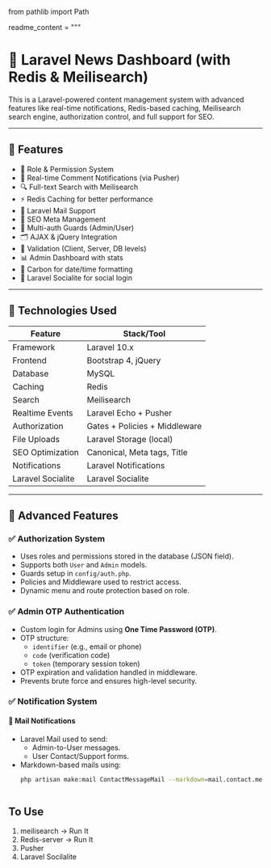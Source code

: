 from pathlib import Path

readme_content = """
# 📰 Laravel News Dashboard (with Redis & Meilisearch)

This is a Laravel-powered content management system with advanced features like real-time notifications, Redis-based caching, Meilisearch search engine, authorization control, and full support for SEO.

---

## 🚀 Features

- 🧠 Role & Permission System
- 💬 Real-time Comment Notifications (via Pusher)
- 🔍 Full-text Search with Meilisearch
- ⚡ Redis Caching for better performance
- 📧 Laravel Mail Support
- 📑 SEO Meta Management
- 🔐 Multi-auth Guards (Admin/User)
- 🗂️ AJAX & jQuery Integration
- 🧪 Validation (Client, Server, DB levels)
- 📊 Admin Dashboard with stats
- 📆 Carbon for date/time formatting
- 💬 Laravel Socialite for social login


---

## 🔧 Technologies Used

| Feature             | Stack/Tool                     |
|---------------------|--------------------------------|
| Framework           | Laravel 10.x                   |
| Frontend            | Bootstrap 4, jQuery            |
| Database            | MySQL                          |
| Caching             | Redis                          |
| Search              | Meilisearch                    |
| Realtime Events     | Laravel Echo + Pusher          |
| Authorization       | Gates + Policies + Middleware  |
| File Uploads        | Laravel Storage (local)        |
| SEO Optimization    | Canonical, Meta tags, Title    |
| Notifications       | Laravel Notifications          |
| Laravel Socialite   | Laravel Socialite          |

---

## 🧠 Advanced Features

### ✅ Authorization System
- Uses roles and permissions stored in the database (JSON field).
- Supports both `User` and `Admin` models.
- Guards setup in `config/auth.php`.
- Policies and Middleware used to restrict access.
- Dynamic menu and route protection based on role.

### ✅ Admin OTP Authentication
- Custom login for Admins using **One Time Password (OTP)**.
- OTP structure:
  - `identifier` (e.g., email or phone)
  - `code` (verification code)
  - `token` (temporary session token)
- OTP expiration and validation handled in middleware.
- Prevents brute force and ensures high-level security.

### ✅ Notification System

#### 📧 Mail Notifications
- Laravel Mail used to send:
  - Admin-to-User messages.
  - User Contact/Support forms.
- Markdown-based mails using:  
  ```bash
  php artisan make:mail ContactMessageMail --markdown=mail.contact.message



## To Use 
1. meilisearch -> Run It 
2. Redis-server -> Run It
3. Pusher
4. Laravel Socilalite 

